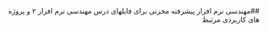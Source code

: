 <div dir=rtl>
##مهندسی نرم افزار پیشرفته
 مخزنی برای فایلهای درس مهندسی نرم افزار ۲ و پروژه های کاربردی مرتبط 

